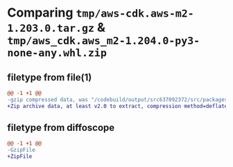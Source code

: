 # Comparing `tmp/aws-cdk.aws-m2-1.203.0.tar.gz` & `tmp/aws_cdk.aws_m2-1.204.0-py3-none-any.whl.zip`

## filetype from file(1)

```diff
@@ -1 +1 @@
-gzip compressed data, was "/codebuild/output/src637092372/src/packages/@aws-cdk/aws-m2/dist/python/aws-cdk.aws-m2-1.203.0.tar", last modified: Wed May 31 18:47:56 2023, max compression
+Zip archive data, at least v2.0 to extract, compression method=deflate
```

## filetype from diffoscope

```diff
@@ -1 +1 @@
-GzipFile
+ZipFile
```

